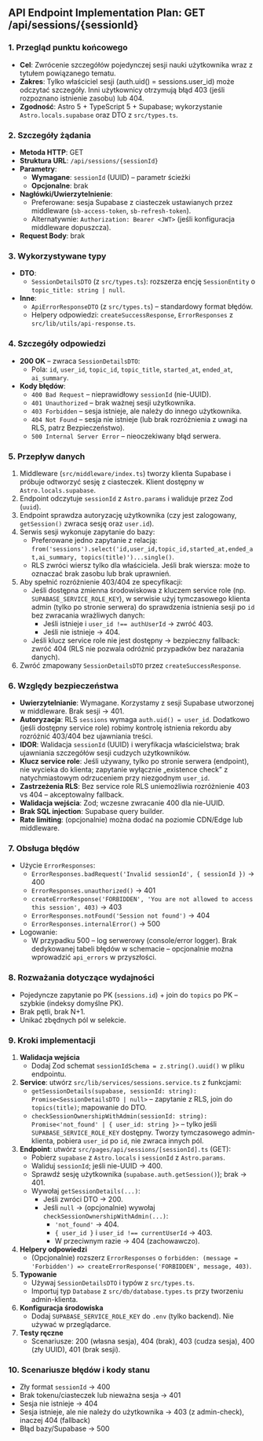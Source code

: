 ## API Endpoint Implementation Plan: GET /api/sessions/{sessionId}

### 1. Przegląd punktu końcowego
- **Cel**: Zwrócenie szczegółów pojedynczej sesji nauki użytkownika wraz z tytułem powiązanego tematu.
- **Zakres**: Tylko właściciel sesji (auth.uid() = sessions.user_id) może odczytać szczegóły. Inni użytkownicy otrzymują błąd 403 (jeśli rozpoznano istnienie zasobu) lub 404.
- **Zgodność**: Astro 5 + TypeScript 5 + Supabase; wykorzystanie `Astro.locals.supabase` oraz DTO z `src/types.ts`.

### 2. Szczegóły żądania
- **Metoda HTTP**: GET
- **Struktura URL**: `/api/sessions/{sessionId}`
- **Parametry**:
  - **Wymagane**: `sessionId` (UUID) – parametr ścieżki
  - **Opcjonalne**: brak
- **Nagłówki/Uwierzytelnienie**:
  - Preferowane: sesja Supabase z ciasteczek ustawianych przez middleware (`sb-access-token`, `sb-refresh-token`).
  - Alternatywnie: `Authorization: Bearer <JWT>` (jeśli konfiguracja middleware dopuszcza). 
- **Request Body**: brak

### 3. Wykorzystywane typy
- **DTO**:
  - `SessionDetailsDTO` (z `src/types.ts`): rozszerza encję `SessionEntity` o `topic_title: string | null`.
- **Inne**:
  - `ApiErrorResponseDTO` (z `src/types.ts`) – standardowy format błędów.
  - Helpery odpowiedzi: `createSuccessResponse`, `ErrorResponses` z `src/lib/utils/api-response.ts`.

### 4. Szczegóły odpowiedzi
- **200 OK** – zwraca `SessionDetailsDTO`:
  - Pola: `id`, `user_id`, `topic_id`, `topic_title`, `started_at`, `ended_at`, `ai_summary`.
- **Kody błędów**:
  - `400 Bad Request` – nieprawidłowy `sessionId` (nie-UUID).
  - `401 Unauthorized` – brak ważnej sesji użytkownika.
  - `403 Forbidden` – sesja istnieje, ale należy do innego użytkownika.
  - `404 Not Found` – sesja nie istnieje (lub brak rozróżnienia z uwagi na RLS, patrz Bezpieczeństwo).
  - `500 Internal Server Error` – nieoczekiwany błąd serwera.

### 5. Przepływ danych
1. Middleware (`src/middleware/index.ts`) tworzy klienta Supabase i próbuje odtworzyć sesję z ciasteczek. Klient dostępny w `Astro.locals.supabase`.
2. Endpoint odczytuje `sessionId` z `Astro.params` i waliduje przez Zod (`uuid`).
3. Endpoint sprawdza autoryzację użytkownika (czy jest zalogowany, `getSession()` zwraca sesję oraz `user.id`).
4. Serwis sesji wykonuje zapytanie do bazy:
   - Preferowane jedno zapytanie z relacją: `from('sessions').select('id,user_id,topic_id,started_at,ended_at,ai_summary, topics(title)')...single()`.
   - RLS zwróci wiersz tylko dla właściciela. Jeśli brak wiersza: może to oznaczać brak zasobu lub brak uprawnień.
5. Aby spełnić rozróżnienie 403/404 ze specyfikacji:
   - Jeśli dostępna zmienna środowiskowa z kluczem service role (np. `SUPABASE_SERVICE_ROLE_KEY`), w serwisie użyj tymczasowego klienta admin (tylko po stronie serwera) do sprawdzenia istnienia sesji po `id` bez zwracania wrażliwych danych:
     - Jeśli istnieje i `user_id !== authUserId` → zwróć 403.
     - Jeśli nie istnieje → 404.
   - Jeśli klucz service role nie jest dostępny → bezpieczny fallback: zwróć 404 (RLS nie pozwala odróżnić przypadków bez narażania danych).
6. Zwróć zmapowany `SessionDetailsDTO` przez `createSuccessResponse`.

### 6. Względy bezpieczeństwa
- **Uwierzytelnianie**: Wymagane. Korzystamy z sesji Supabase utworzonej w middleware. Brak sesji → 401.
- **Autoryzacja**: RLS `sessions` wymaga `auth.uid() = user_id`. Dodatkowo (jeśli dostępny service role) robimy kontrolę istnienia rekordu aby rozróżnić 403/404 bez ujawniania treści.
- **IDOR**: Walidacja `sessionId` (UUID) i weryfikacja właścicielstwa; brak ujawniania szczegółów sesji cudzych użytkowników.
- **Klucz service role**: Jeśli używany, tylko po stronie serwera (endpoint), nie wycieka do klienta; zapytanie wyłącznie „existence check” z natychmiastowym odrzuceniem przy niezgodnym `user_id`.
- **Zastrzeżenia RLS**: Bez service role RLS uniemożliwia rozróżnienie 403 vs 404 – akceptowalny fallback.
- **Walidacja wejścia**: Zod; wczesne zwracanie 400 dla nie-UUID.
- **Brak SQL injection**: Supabase query builder.
- **Rate limiting**: (opcjonalnie) można dodać na poziomie CDN/Edge lub middleware.

### 7. Obsługa błędów
- Użycie `ErrorResponses`:
  - `ErrorResponses.badRequest('Invalid sessionId', { sessionId })` → 400
  - `ErrorResponses.unauthorized()` → 401
  - `createErrorResponse('FORBIDDEN', 'You are not allowed to access this session', 403)` → 403
  - `ErrorResponses.notFound('Session not found')` → 404
  - `ErrorResponses.internalError()` → 500
- Logowanie:
  - W przypadku 500 – log serwerowy (console/error logger). Brak dedykowanej tabeli błędów w schemacie – opcjonalnie można wprowadzić `api_errors` w przyszłości.

### 8. Rozważania dotyczące wydajności
- Pojedyncze zapytanie po PK (`sessions.id`) + join do `topics` po PK – szybkie (indeksy domyślne PK). 
- Brak pętli, brak N+1.
- Unikać zbędnych pól w selekcie.

### 9. Kroki implementacji
1. **Walidacja wejścia**
   - Dodaj Zod schemat `sessionIdSchema = z.string().uuid()` w pliku endpointu.
2. **Service**: utwórz `src/lib/services/sessions.service.ts` z funkcjami:
   - `getSessionDetails(supabase, sessionId: string): Promise<SessionDetailsDTO | null>` – zapytanie z RLS, join do `topics(title)`; mapowanie do DTO.
   - `checkSessionOwnershipWithAdmin(sessionId: string): Promise<'not_found' | { user_id: string }>` – tylko jeśli `SUPABASE_SERVICE_ROLE_KEY` dostępny. Tworzy tymczasowego admin-klienta, pobiera `user_id` po `id`, nie zwraca innych pól.
3. **Endpoint**: utwórz `src/pages/api/sessions/[sessionId].ts` (GET):
   - Pobierz `supabase` z `Astro.locals` i `sessionId` z `Astro.params`.
   - Waliduj `sessionId`; jeśli nie-UUID → 400.
   - Sprawdź sesję użytkownika (`supabase.auth.getSession()`); brak → 401.
   - Wywołaj `getSessionDetails(...)`:
     - Jeśli zwróci DTO → 200.
     - Jeśli `null` → (opcjonalnie) wywołaj `checkSessionOwnershipWithAdmin(...)`:
       - `'not_found'` → 404.
       - `{ user_id }` i `user_id !== currentUserId` → 403.
       - W przeciwnym razie → 404 (zachowawczo).
4. **Helpery odpowiedzi**
   - (Opcjonalnie) rozszerz `ErrorResponses` o `forbidden: (message = 'Forbidden') => createErrorResponse('FORBIDDEN', message, 403)`.
5. **Typowanie**
   - Używaj `SessionDetailsDTO` i typów z `src/types.ts`.
   - Importuj typ `Database` z `src/db/database.types.ts` przy tworzeniu admin-klienta.
6. **Konfiguracja środowiska**
   - Dodaj `SUPABASE_SERVICE_ROLE_KEY` do `.env` (tylko backend). Nie używać w przeglądarce.
7. **Testy ręczne**
   - Scenariusze: 200 (własna sesja), 404 (brak), 403 (cudza sesja), 400 (zły UUID), 401 (brak sesji).

### 10. Scenariusze błędów i kody stanu
- Zły format `sessionId` → 400
- Brak tokenu/ciasteczek lub nieważna sesja → 401
- Sesja nie istnieje → 404
- Sesja istnieje, ale nie należy do użytkownika → 403 (z admin-check), inaczej 404 (fallback)
- Błąd bazy/Supabase → 500
